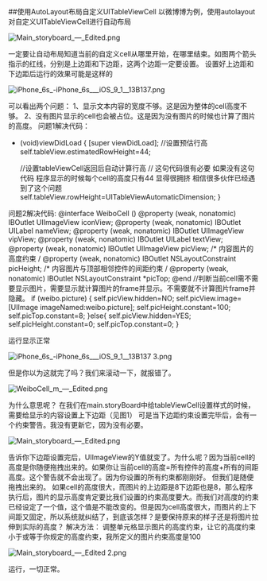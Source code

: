 ##使用AutoLayout布局自定义UITableViewCell
以微博博为例，使用autolayout对自定义UITableViewCell进行自动布局


![Main_storyboard_—_Edited.png](http://upload-images.jianshu.io/upload_images/1202010-40af04bdf0fd2c99.png?imageMogr2/auto-orient/strip%7CimageView2/2/w/1240)

一定要让自动布局知道当前的自定义cell从哪里开始，在哪里结束。如图两个箭头指示的红线，分别是上边距和下边距，这两个边距一定要设置。
设置好上边距和下边距后运行的效果可能是这样的


![iPhone_6s_-iPhone_6s___iOS_9_1__13B137.png](http://upload-images.jianshu.io/upload_images/1202010-f180a348dfa8b418.png?imageMogr2/auto-orient/strip%7CimageView2/2/w/1240)

可以看出两个问题：
1、显示文本内容的宽度不够。这是因为整体的cell高度不够。
2、没有图片显示的cell也会被占位。这是因为没有图片的时候也计算了图片的高度。
问题1解决代码：

- (void)viewDidLoad {
    [super viewDidLoad];
  //设置预估行高
  self.tableView.estimatedRowHeight=44;


  //设置tableViewCell返回后自动计算行高
  // 这句代码很有必要 如果没有这句代码  程序显示的时候每个cell的高度只有44 显得很拥挤 相信很多伙伴已经遇到了这个问题
  self.tableView.rowHeight=UITableViewAutomaticDimension;
}


问题2解决代码:
@interface WeiboCell ()
@property (weak, nonatomic) IBOutlet UIImageView iconView;
@property (weak, nonatomic) IBOutlet UILabel nameView;
@property (weak, nonatomic) IBOutlet UIImageView vipView;
@property (weak, nonatomic) IBOutlet UILabel textView;
@property (weak, nonatomic) IBOutlet UIImageView picView;
/* 内容图片的高度约束 /
@property (weak, nonatomic) IBOutlet NSLayoutConstraint picHeight;
/* 内容图片与顶部相邻控件的间距约束 /
@property (weak, nonatomic) IBOutlet NSLayoutConstraint *picTop;
@end
//判断当前cell需不需要显示图片，需要显示就计算图片的frame并显示。不需要就不计算图片frame并隐藏。
if (weibo.picture) {
        self.picView.hidden=NO;
        self.picView.image=[UIImage imageNamed:weibo.picture];
        self.picHeight.constant=100;
        self.picTop.constant=8;
    }else{
        self.picView.hidden=YES;
        self.picHeight.constant=0;
        self.picTop.constant=0;
}


运行显示正常

![iPhone_6s_-iPhone_6s___iOS_9_1__13B137 3.png](http://upload-images.jianshu.io/upload_images/1202010-5d08ca626f04c5fe.png?imageMogr2/auto-orient/strip%7CimageView2/2/w/1240)

但是你以为这就完了吗？我们来滚动一下，就报错了。

![WeiboCell_m_—_Edited.png](http://upload-images.jianshu.io/upload_images/1202010-a2fe3c5177d47873.png?imageMogr2/auto-orient/strip%7CimageView2/2/w/1240)

为什么意思呢？
在我们在main.storyBoard中给tableViewCell设置样式的时候，需要给显示的内容设置上下边距（见图1）
可是当下边距约束设置完毕后，会有一个约束警告。我没有更新它，因为没有必要。

![Main_storyboard_—_Edited.png](http://upload-images.jianshu.io/upload_images/1202010-6db8550bcb7b926b.png?imageMogr2/auto-orient/strip%7CimageView2/2/w/1240)

告诉你下边距设置完后，UIImageView的Y值就变了。为什么呢？因为当前cell的高度是你随便拖拽出来的。如果你让当前cell的高度=所有控件的高度+所有的间距高度。这个警告就不会出现了。因为你设置的所有约束都刚刚好。
但我们是随便拖拽出来的。
如果cell的高度很大，而图片的上边距是8下边距也是8，那么程序执行后，图片的显示高度肯定要比我们设置的约束高度要大。而我们对高度的约束已经设定了一个值，这个值是不能改变的。但是因为cell高度很大，而图片的上下间距又固定，所以系统就纠结了，到底该怎样？是要保持原来的样子还是将图片拉伸到实际的高度？
解决方法：
调整单元格显示图片的高度约束，让它的高度约束小于或等于你规定的高度约束，我所定义的图片约束高度是100

![Main_storyboard_—_Edited 2.png](http://upload-images.jianshu.io/upload_images/1202010-ee66d27e09591340.png?imageMogr2/auto-orient/strip%7CimageView2/2/w/1240)

运行，一切正常。

